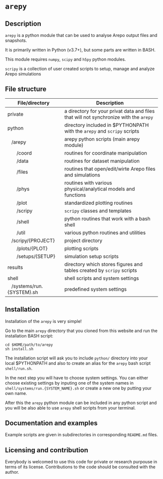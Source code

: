 # `arepy`

## Description

`arepy` is a python module that can be used to analyse Arepo output files and snapshots.

It is primarily written in Python (v3.7+), but some parts are written in BASH.

This module requires `numpy`, `scipy` and `h5py` python modules.

`scripy` is a collection of user created scripts to setup, manage and analyze Arepo simulations

## File structure

| File/directory | Description |
|---|---|
| private | a directory for your privat data and files that will not synchronize with the `arepy` |
| python | directory included in $PYTHONPATH with the `arepy` and `scripy` scripts |
| &nbsp; &nbsp;/arepy | arepy python scripts (main arepy module) |
| &nbsp; &nbsp; &nbsp; &nbsp;/coord | routines for coordinate manipulation |
| &nbsp; &nbsp; &nbsp; &nbsp;/data | routines for dataset manipulation |
| &nbsp; &nbsp; &nbsp; &nbsp;/files | routines that open/edit/wirte Arepo files and simulations |
| &nbsp; &nbsp; &nbsp; &nbsp;/phys | routines with various physical/analytical models and functions |
| &nbsp; &nbsp; &nbsp; &nbsp;/plot | standardized plotting routines |
| &nbsp; &nbsp; &nbsp; &nbsp;/scripy | `scripy` classes and templates |
| &nbsp; &nbsp; &nbsp; &nbsp;/shell | python routines that work with a bash shell |
| &nbsp; &nbsp; &nbsp; &nbsp;/util | various python routines and utilities |
| &nbsp; &nbsp;/scripy/{PROJECT} | project directory |
| &nbsp; &nbsp; &nbsp; &nbsp;/plots/{PLOT} | plotting scripts |
| &nbsp; &nbsp; &nbsp; &nbsp;/setups/{SETUP} | simulation setup scripts  |
| results | directory which stores figures and tables created by `scripy` scripts |
| shell | shell scripts and system settings |
| &nbsp; &nbsp;/systems/run.{SYSTEM}.sh | predefined system settings |

## Installation

Installation of the `arepy` is very simple!

Go to the main `arepy` directory that you cloned from this website and run the installation BASH script:
```
cd $HOME/path/to/arepy
sh install.sh
```

The installation script will ask you to include `python/` directory into your local $PYTHONPATH and also to create an alias for the `arepy` bash script `shell/run.sh`.

In the next step you will have to choose system settings. You can either choose existing settings by inputing one of the system names in `shell/systems/run.{SYSTEM_NAME}.sh` or create a new one by putting your own name.

After this the `arepy` python module can be included in any python script and you will be also able to use `arepy` shell scripts from your terminal.

## Documentation and examples

Example scripts are given in subdirectories in corresponding `README.md` files.

## Licensing and contribution
Everybody is welcomed to use this code for private or research purpouse in terms of its license.
Contributions to the code should be consulted with the author.
